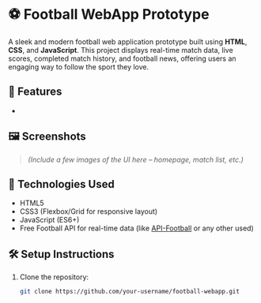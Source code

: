 # ⚽ Football WebApp Prototype

A sleek and modern football web application prototype built using **HTML**, **CSS**, and **JavaScript**. This project displays real-time match data, live scores, completed match history, and football news, offering users an engaging way to follow the sport they love.

## 🌟 Features

-

## 🖼️ Screenshots

> *(Include a few images of the UI here – homepage, match list, etc.)*

## 🚀 Technologies Used

- HTML5  
- CSS3 (Flexbox/Grid for responsive layout)  
- JavaScript (ES6+)  
- Free Football API for real-time data (like [API-Football](https://www.api-football.com/) or any other used)

## 🛠️ Setup Instructions

1. Clone the repository:
   ```bash
   git clone https://github.com/your-username/football-webapp.git
